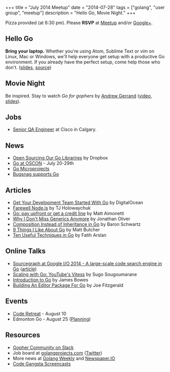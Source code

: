 +++
title = "July 2014 Meetup"
date = "2014-07-28"
tags = ["golang", "user group", "meetup"]
description = "Hello Go, Movie Night."
+++

Pizza provided (at 6:30 pm). Please **RSVP** at [Meetup](http://www.meetup.com/startupedmonton/events/190672582/) and/or [Google+](https://plus.google.com/events/c8c4s271gml12lqln4bdc70bolg).

## Hello Go

**Bring your laptop.** Whether you're using Atom, Sublime Text or vim on Linux, Mac or Windows, we'll help everyone get setup with a productive Go environment. If you already have the perfect setup, come help those who don't. ([slides](https://speakerdeck.com/nathany/hello-go), [source](https://github.com/edmontongo/presentations/tree/master/2014-07/hellogo))

## Movie Night

Be inspired. Stay to watch *Go for gophers* by [Andrew Gerrand](https://twitter.com/enneff) ([video](http://confreaks.com/videos/3443-gophercon2014-closing-day-keynote), [slides](http://talks.golang.org/2014/go4gophers.slide#1)).

## Jobs

* [Senior QA Engineer](https://www.cisco.apply2jobs.com/ProfExt/index.cfm?fuseaction=mExternal.showJob&RID=965664&CurrentPage=1) at Cisco in Calgary.

## News

* [Open Sourcing Our Go Librarires](https://tech.dropbox.com/2014/07/open-sourcing-our-go-libraries/) by Dropbox
* [Go at OSCON](http://blog.golang.org/oscon) - July 20-29th
* [Go Microprojects](http://www.gomicroprojects.com/)
* [Bugsnag supports Go](https://bugsnag.com/blog/golang)

## Articles

* [Get Your Development Team Started With Go](https://www.digitalocean.com/company/blog/get-your-development-team-started-with-go/) by DigitalOcean
* [Farewell Node.js](https://medium.com/code-adventures/farewell-node-js-4ba9e7f3e52b) by TJ Holowaychuk
* [Go: pay upfront or get a credit line](https://blog.splice.com/golang-improved-simplicity-reduced-maintenance/) by Matt Aimonetti
* [Why I Don't Miss Generics Anymore](http://blog.jonathanoliver.com/golang-has-generics/) by Jonathan Oliver
* [Composition Instead of Inheritance in Go](https://vividcortex.com/blog/2014/07/01/alternatives-to-inheritance-in-go/) by Baron Schwartz
* [9 Things I Like About Go](http://technosophos.com/2014/07/24/9-things-i-like-about-go.html) by Matt Butcher
* [Ten Useful Techniques in Go](http://arslan.io/ten-useful-techniques-in-go) by Fatih Arslan

## Online Talks

* [Sourcegraph at Google I/O 2014 - A large-scale code search engine in Go](https://www.youtube.com/watch?v=-DpKaoPz8l8) ([article](https://sourcegraph.com/blog/google-io-2014-building-sourcegraph-a-large-scale-code-search-engine-in-go))
* [Scaling with Go: YouTube's Vitess](https://www.youtube.com/watch?v=midJ6b1LkA0&) by Sugo Sougoumarane
* [Introduction to Go](http://vimeo.com/99884953) by James Bowes
* [Building An Editor Package For Go](https://speakerdeck.com/joefitzgerald/building-an-editor-package-for-go) by Joe Fitzgerald

## Events

* [Code Retreat](http://coderetreat-yeg-20140810.eventbrite.ca/) - August 10
* Edmonton Go - August 25 ([Planning](https://github.com/edmontongo/presentations/issues/11))

## Resources

* [Gopher Community on Slack](http://blog.gopheracademy.com/gophers-slack-community)
* Job board at [golangprojects.com](http://www.golangprojects.com/) ([Twitter](https://twitter.com/golangprojects))
* More news at [Golang Weekly](http://www.golangweekly.com/) and [Newspaper.IO](http://www.newspaper.io/golang)
* [Code Gangsta Screencasts](http://screencasts.codegangsta.io/)
